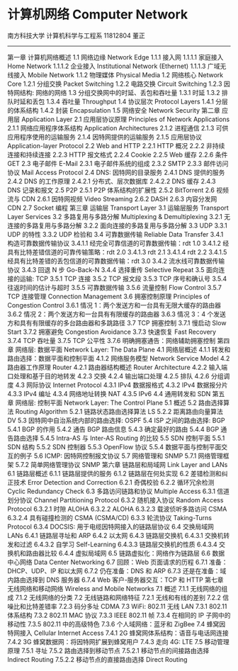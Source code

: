 # 计算机网络 Computer Network

南方科技大学 计算机科学与工程系 11812804 董正

---

第一章 计算机网络概述
1.1 网络边缘 Network Edge
1.1.1 接入网
1.1.1.1 家庭接入 Home Network
1.1.1.2 企业接入 Institutional Network (Ethernet)
1.1.1.3 广域无线接入 Mobile Network
1.1.2 物理媒体 Physical Media
1.2 网络核心 Network Core
1.2.1 分组交换 Packet Switching
1.2.2 电路交换 Circuit Switching
1.2.3 因特网结构: 网络的网络
1.3 分组交换网中的时延、丢包和吞吐量
1.3.1 时延
1.3.2 排队时延和丢包
1.3.4 吞吐量 Throughput
1.4 协议层次 Protocol Layers
1.4.1 分层的体系结构
1.4.2 封装 Encapsulation
1.5 网络安全 Network Security
第二章 应用层 Application Layer
2.1 应用层协议原理 Principles of Network Applications
2.1.1 网络应用程序体系结构 Application Architectures
2.1.2 进程通信
2.1.3 可供应用程序使用的运输服务
2.1.4 因特网提供的运输服务
2.1.5 应用层协议 Application-layer Protocol
2.2 Web and HTTP
2.2.1 HTTP 概况
2.2.2 非持续连接和持续连接
2.2.3 HTTP 报文格式
2.2.4 Cookie
2.2.5 Web 缓存
2.2.6 条件 GET
2.3 电子邮件 E-Mail
2.3.1 电子邮件系统的组成
2.3.2 SMTP
2.3.3 邮件访问协议 Mail Access Protocol
2.4 DNS: 因特网的目录服务
2.4.1 DNS 提供的服务
2.4.2 DNS 的工作原理
2.4.2.1 分布式、层次数据库
2.4.2.2 DNS 缓存
2.4.3 DNS 记录和报文
2.5 P2P
2.5.1 P2P 体系结构的扩展性
2.5.2 BitTorrent
2.6 视频流与 CDN
2.6.1 因特网视频 Video Streaming
2.6.2 DASH
2.6.3 内容分发网 CDN
2.7 Socket 编程
第三章 运输层 Transport Layer
3.1 运输层服务 Transport Layer Services
3.2 多路复用与多路分解 Multiplexing & Demultiplexing
3.2.1 无连接的多路复用与多路分解
3.2.2 面向连接的多路复用与多路分解
3.3 UDP
3.3.1 UDP 的特性
3.3.2 UDP 检验和
3.4 可靠数据传输 Reliable Data Transfer
3.4.1 构造可靠数据传输协议
3.4.1.1 经完全可靠信道的可靠数据传输：rdt 1.0
3.4.1.2 经具有比特差错信道的可靠传输策略：rdt 2.0
3.4.1.3 rdt 2.1
3.4.1.4 rdt 2.2
3.4.1.5 经具有比特差错的丢包信道的可靠数据传输：rdt 3.0
3.4.2 流水线可靠数据传输协议
3.4.3 回退 N 步 Go-Back-N
3.4.4 选择重传 Selective Repeat
3.5 面向连接的运输: TCP
3.5.1 TCP 连接
3.5.2 TCP 报文段
3.5.3 TCP 序号和确认号
3.5.4 往返时间的估计与超时
3.5.5 可靠数据传输
3.5.6 流量控制 Flow Control
3.5.7 TCP 连接管理 Connection Management
3.6 拥塞控制原理 Principles of Congestion Control
3.6.1 情况 1：两个发送方和一台具有无限大缓存的路由器
3.6.2 情况 2：两个发送方和一台具有有限缓存的路由器
3.6.3 情况 3：4 个发送方和具有有限缓存的多台路由器和多跳路径
3.7 TCP 拥塞控制
3.7.1 慢启动 Slow Start
3.7.2 拥塞避免 Congestion Avoidance
3.7.3 快速恢复 Fast Recovery
3.7.4 TCP 吞吐量
3.7.5 TCP 公平性
3.7.6 明确拥塞通告：网络辅助拥塞控制
第四章 网络层: 数据平面 Network Layer: The Data Plane
4.1 网络层概述
4.1.1 转发和路由选择：数据平面和控制平面
4.1.2 网络服务模型 Network Service Model
4.2 路由器工作原理 Router
4.2.1 路由器结构概述 Router Architecture
4.2.2 输入端口处理和基于目的地转发
4.2.3 交换
4.2.4 输出端口处理
4.2.5 排队
4.2.6 分组调度
4.3 网际协议 Internet Protocol
4.3.1 IPv4 数据报格式
4.3.2 IPv4 数据报分片
4.3.3 IPv4 编址
4.3.4 网络地址转换 NAT
4.3.5 IPv6
4.4 通用转发和 SDN
第五章 网络层: 控制平面 Network Layer: The Control Plane
5.1 概述
5.2 路由选择算法 Routing Algorithm
5.2.1 链路状态路由选择算法 LS
5.2.2 距离路由向量算法 DV
5.3 因特网中自治系统内部的路由选择: OSPF
5.4 ISP 之间的路由选择: BGP
5.4.1 BGP 的作用
5.4.2 通告 BGP 路由信息
5.4.3 确定最好的路由
5.4.4 BGP 通告路由选择
5.4.5 Intra-AS 与 Inter-AS Routing 的比较
5.5 SDN 控制平面
5.5.1 SDN 结构
5.5.2 SDN 控制器
5.5.3 OpenFlow 协议
5.5.4 数据平面与控制平面交互的例子
5.6 ICMP: 因特网控制报文协议
5.7 网络管理和 SNMP
5.7.1 网络管理框架
5.7.2 简单网络管理协议 SNMP
第六章 链路层和局域网 Link Layer and LANs
6.1 链路层概述
6.1.1 链路层提供的服务
6.1.2 链路层在何处实现
6.2 差错检测和纠正技术 Error Detection and Correction
6.2.1 奇偶校验
6.2.2 循环冗余检测 Cyclic Redundancy Check
6.3 多路访问链路和协议 Multiple Access
6.3.1 信道划分协议 Channel Partitioning Protocol
6.3.2 随机接入协议 Random Access Protocol
6.3.2.1 时隙 ALOHA
6.3.2.2 ALOHA
6.3.2.3 载波侦听多路访问 CSMA
6.3.2.4 具有碰撞检测的 CSMA (CSMA/CD)
6.3.3 轮流协议 Taking-Turns Protocol
6.3.4 DOCSIS: 用于电缆因特网接入的链路层协议
6.4 交换局域网 LANs
6.4.1 链路层寻址和 ARP
6.4.2 以太网
6.4.3 链路层交换机
6.4.3.1 交换机转发和过滤
6.4.3.2 自学习 Self-Learning
6.4.3.3 链路层交换机的性质
6.4.3.4 交换机和路由器比较
6.4.4 虚拟局域网
6.5 链路虚拟化：网络作为链路层
6.6 数据中心网络 Data Center Networking
6.7 回顾：Web 页面请求的历程
6.7.1 准备：DHCP、UDP、IP 和以太网
6.7.2 仍在准备：DNS 和 ARP
6.7.3 还是在准备：域内路由选择到 DNS 服务器
6.7.4 Web 客户-服务器交互：TCP 和 HTTP
第七章 无线网络和移动网络 Wireless and Mobile Networks
7.1 概述
7.1.1 无线网络的组成
7.1.2 无线网络的分类
7.2 无线链路和网络特征
7.2.1 无线和有线的差别
7.2.2 信噪比和比特差错率
7.2.3 码分多址 CDMA
7.3 WiFi: 802.11 无线 LAN
7.3.1 802.11 体系结构
7.3.2 802.11 MAC 协议
7.3.3 IEEE 802.11 帧
7.3.4 在相同的 IP 子网中的移动性
7.3.5 802.11 中的高级特色
7.3.6 个人域网络：蓝牙和 ZigBee
7.4 蜂窝因特网接入 Cellular Internet Access
7.4.1 2G 蜂窝网体系结构：语音与电话网连接
7.4.2 3G 蜂窝数据网：将因特网扩展到蜂窝用户
7.4.3 走向 4G: LTE
7.5 移动管理原理
7.5.1 寻址
7.5.2 路由选择到移动节点
7.5.2.1 移动节点的间接路由选择 Indirect Routing
7.5.2.2 移动节点的直接路由选择 Direct Routing
